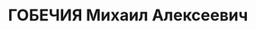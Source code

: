 ---
title: ГОБЕЧИЯ Михаил Алексеевич
description: "? - расстрелян 1937, с 1919 член РКП(б) \n  Образование \n  6.1932 -\
  \   слушатель Курсов марксизма-ленинизма при ЦК ВКП(б) \n  Послужной список \n \
  \ - 13.1.1932  ответственный секретарь Аджарского областного комитета КП(б) Грузии\
  \ \n  1 - 6.1932  заместитель заведующего Организационным отделом ЦК КП(б) Грузии\
  \ \n  - 1936  секретарь Тифлисского городского комитета КП(б) Грузии \n  1936 -\
  \   2-й секретарь Абхазского областного комитета КП(б) Грузии \n    арестован \n\
  \  Награды \n  22.3.1936   орден Трудового Красного Знамени - в связи с 15-летней\
  \ годовщиной Социалистической Советской Республики Грузии"
---